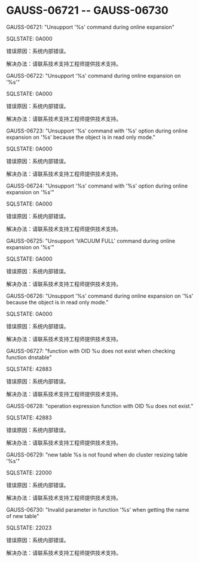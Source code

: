 # GAUSS-06721 -- GAUSS-06730

GAUSS-06721: "Unsupport '%s' command during online expansion"

SQLSTATE: 0A000

错误原因：系统内部错误。

解决办法：请联系技术支持工程师提供技术支持。

GAUSS-06722: "Unsupport '%s' command during online expansion on '%s'"

SQLSTATE: 0A000

错误原因：系统内部错误。

解决办法：请联系技术支持工程师提供技术支持。

GAUSS-06723: "Unsupport '%s' command with '%s' option during online expansion on '%s' because the object is in read only mode."

SQLSTATE: 0A000

错误原因：系统内部错误。

解决办法：请联系技术支持工程师提供技术支持。

GAUSS-06724: "Unsupport '%s' command with '%s' option during online expansion on '%s'"

SQLSTATE: 0A000

错误原因：系统内部错误。

解决办法：请联系技术支持工程师提供技术支持。

GAUSS-06725: "Unsupport 'VACUUM FULL' command during online expansion on '%s'"

SQLSTATE: 0A000

错误原因：系统内部错误。

解决办法：请联系技术支持工程师提供技术支持。

GAUSS-06726: "Unsupport '%s' command during online expansion on '%s' because the object is in read only mode."

SQLSTATE: 0A000

错误原因：系统内部错误。

解决办法：请联系技术支持工程师提供技术支持。

GAUSS-06727: "function with OID %u does not exist when checking function dnstable"

SQLSTATE: 42883

错误原因：系统内部错误。

解决办法：请联系技术支持工程师提供技术支持。

GAUSS-06728: "operation expression function with OID %u does not exist."

SQLSTATE: 42883

错误原因：系统内部错误。

解决办法：请联系技术支持工程师提供技术支持。

GAUSS-06729: "new table %s is not found when do cluster resizing table '%s'"

SQLSTATE: 22000

错误原因：系统内部错误。

解决办法：请联系技术支持工程师提供技术支持。

GAUSS-06730: "Invalid parameter in function '%s' when getting the name of new table"

SQLSTATE: 22023

错误原因：系统内部错误。

解决办法：请联系技术支持工程师提供技术支持。

